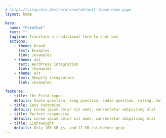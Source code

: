 ```yaml
---
# https://vitepress.dev/reference/default-theme-home-page
layout: home

hero:
  name: "FormChat"
  text: ""
  tagline: Transform a traditional form to chat box
  actions:
    - theme: brand
      text: Examples
      link: /examples
    - theme: alt
      text: WordPress integration
      link: /examples
    - theme: alt
      text: Shopify integration
      link: /examples

features:
  - title: 10+ Field types
    details: Simle question, long question, radio question, rating, datetime picker,...
  - title: Easy customize
    details: Lorem ipsum dolor sit amet, consectetur adipiscing elit
  - title: Perfect responsive
    details: Lorem ipsum dolor sit amet, consectetur adipiscing elit
  - title: Lightweight
    details: Only 106 KB js, and 17 KB css before gzip
---
```


<GoogleSheetFormChat />

<script setup>
// import ChatApp from '.vitepress/components/Demo/ChatApp.vue'
import GoogleSheetFormChat from '.vitepress/components/Demo/GoogleSheetFormChat.vue'
</script>
